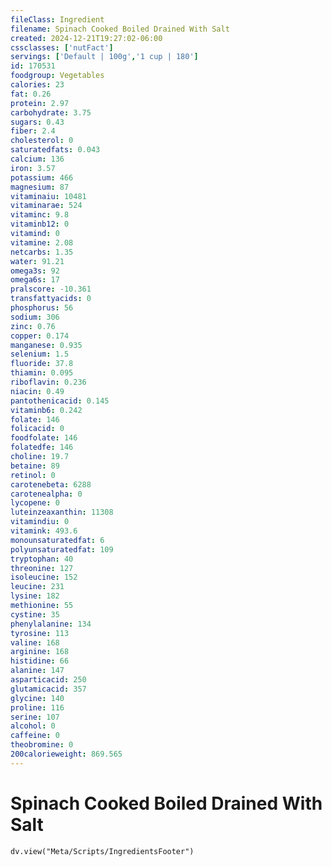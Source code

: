 ```yaml
---
fileClass: Ingredient
filename: Spinach Cooked Boiled Drained With Salt
created: 2024-12-21T19:27:02-06:00
cssclasses: ['nutFact']
servings: ['Default | 100g','1 cup | 180']
id: 170531
foodgroup: Vegetables
calories: 23
fat: 0.26
protein: 2.97
carbohydrate: 3.75
sugars: 0.43
fiber: 2.4
cholesterol: 0
saturatedfats: 0.043
calcium: 136
iron: 3.57
potassium: 466
magnesium: 87
vitaminaiu: 10481
vitaminarae: 524
vitaminc: 9.8
vitaminb12: 0
vitamind: 0
vitamine: 2.08
netcarbs: 1.35
water: 91.21
omega3s: 92
omega6s: 17
pralscore: -10.361
transfattyacids: 0
phosphorus: 56
sodium: 306
zinc: 0.76
copper: 0.174
manganese: 0.935
selenium: 1.5
fluoride: 37.8
thiamin: 0.095
riboflavin: 0.236
niacin: 0.49
pantothenicacid: 0.145
vitaminb6: 0.242
folate: 146
folicacid: 0
foodfolate: 146
folatedfe: 146
choline: 19.7
betaine: 89
retinol: 0
carotenebeta: 6288
carotenealpha: 0
lycopene: 0
luteinzeaxanthin: 11308
vitamindiu: 0
vitamink: 493.6
monounsaturatedfat: 6
polyunsaturatedfat: 109
tryptophan: 40
threonine: 127
isoleucine: 152
leucine: 231
lysine: 182
methionine: 55
cystine: 35
phenylalanine: 134
tyrosine: 113
valine: 168
arginine: 168
histidine: 66
alanine: 147
asparticacid: 250
glutamicacid: 357
glycine: 140
proline: 116
serine: 107
alcohol: 0
caffeine: 0
theobromine: 0
200calorieweight: 869.565
---
```


# Spinach Cooked Boiled Drained With Salt

```dataviewjs
dv.view("Meta/Scripts/IngredientsFooter")
```
